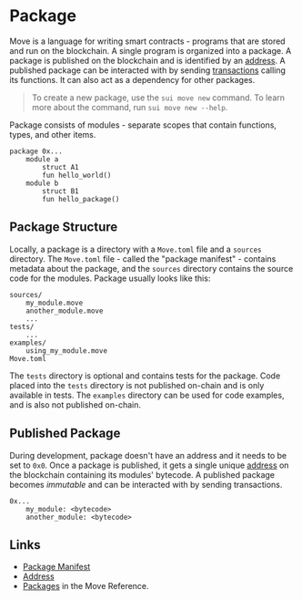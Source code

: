 # Package

<!--

    - packages and how they're stored
        - overview of packages and their contents (use a diagram)
        - how a package is created, and what it consists of
        - what is the package manifest
        - describe how "name" field is used
        - mention the "edition" field
        - what are the folders in a package and what are they for
        - how packages are imported (give Sui as an example)
        - what are addresses, and how they identify packages
        - how packages are published
        - leave a note that packages are also *upgradable*

-->

Move is a language for writing smart contracts - programs that are stored and run on the blockchain.
A single program is organized into a package. A package is published on the blockchain and is
identified by an [address](./address.md). A published package can be interacted with by sending
[transactions](./what-is-a-transaction.md) calling its functions. It can also act as a dependency
for other packages.

> To create a new package, use the `sui move new` command. To learn more about the command, run
> `sui move new --help`.

Package consists of modules - separate scopes that contain functions, types, and other items.

```
package 0x...
    module a
        struct A1
        fun hello_world()
    module b
        struct B1
        fun hello_package()
```

## Package Structure

Locally, a package is a directory with a `Move.toml` file and a `sources` directory. The `Move.toml`
file - called the "package manifest" - contains metadata about the package, and the `sources`
directory contains the source code for the modules. Package usually looks like this:

```
sources/
    my_module.move
    another_module.move
    ...
tests/
    ...
examples/
    using_my_module.move
Move.toml
```

The `tests` directory is optional and contains tests for the package. Code placed into the `tests`
directory is not published on-chain and is only available in tests. The `examples` directory can be
used for code examples, and is also not published on-chain.

## Published Package

During development, package doesn't have an address and it needs to be set to `0x0`. Once a package
is published, it gets a single unique [address](./address.md) on the blockchain containing its
modules' bytecode. A published package becomes _immutable_ and can be interacted with by sending
transactions.

```
0x...
    my_module: <bytecode>
    another_module: <bytecode>
```

## Links

- [Package Manifest](./manifest.md)
- [Address](./address.md)
- [Packages](./../../reference/packages) in the Move Reference.
